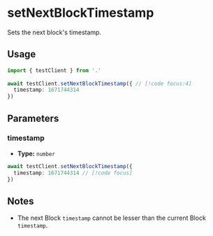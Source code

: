 # setNextBlockTimestamp

Sets the next block's timestamp.

## Usage

```ts
import { testClient } from '.'
 
await testClient.setNextBlockTimestamp({ // [!code focus:4]
  timestamp: 1671744314
})
```

## Parameters

### timestamp

- **Type:** `number`

```ts
await testClient.setNextBlockTimestamp({
  timestamp: 1671744314 // [!code focus]
})
```

## Notes

- The next Block `timestamp` cannot be lesser than the current Block `timestamp`.